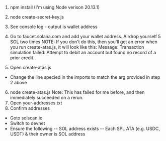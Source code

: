 1) npm install (I'm using Node verison 20.13.1)
2) node create-secret-key.js <yourname>
3) See console log - output is wallet address
4) Go to faucet.solana.com and add your wallet address. Airdrop yourself 5 SOL two times
NOTE: If you don't do this, then you'll get an error when you run create-atas.js, it will look like this:
Message: Transaction simulation failed: Attempt to debit an account but found no record of a prior credit.. 

5) Open create-atas.js
  - Change the line specied in the imports to match the <yourname> arg provided in step 2 above
6) node create-atas.js
Note: This has failed for me before, and then immediately succeeded on a rerun.
7) Open your-addresses.txt
8) Confirm addresses
- Goto solscan.io
- Switch to devnet
- Ensure the following
-- SOL address exists
-- Each SPL ATA (e.g. USDC, USDT) & their owner is SOL address